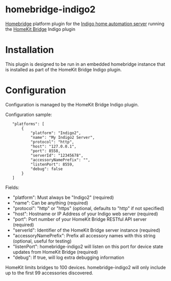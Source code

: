 # homebridge-indigo2
[Homebridge](https://github.com/nfarina/homebridge) platform plugin for the [Indigo home automation server](http://indigodomotics.com/) running the [HomeKit Bridge](https://github.com/Colorado4Wheeler/HomeKit-Bridge) Indigo plugin

# Installation

This plugin is designed to be run in an embedded homebridge instance that
is installed as part of the HomeKit Bridge Indigo plugin.

# Configuration

Configuration is managed by the HomeKit Bridge Indigo plugin.

Configuration sample:

 ```
    "platforms": [
        {
            "platform": "Indigo2",
            "name": "My Indigo2 Server",
            "protocol": "http",
            "host": "127.0.0.1",
            "port": 8558,
            "serverId": "12345678",
            "accessoryNamePrefix": "",
            "listenPort": 8559,
            "debug": false
        }
    ]
```

Fields: 
* "platform": Must always be "Indigo2" (required)
* "name": Can be anything (required)
* "protocol": "http" or "https" (optional, defaults to "http" if not specified)
* "host": Hostname or IP Address of your Indigo web server (required)
* "port": Port number of your HomeKit Bridge RESTful API server (required)
* "serverId": Identifier of the HomeKit Bridge server instance (required)
* "accessoryNamePrefix": Prefix all accessory names with this string (optional, useful for testing)
* "listenPort": homebridge-indigo2 will listen on this port for device state updates from HomeKit Bridge (required)
* "debug": If true, will log extra debugging information

HomeKit limits bridges to 100 devices.
homebridge-indigo2 will only include up to the first 99 accessories discovered.
